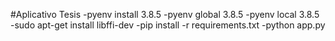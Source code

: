 #Aplicativo Tesis
-pyenv install 3.8.5
-pyenv global 3.8.5
-pyenv local 3.8.5
-sudo apt-get install libffi-dev
-pip install -r requirements.txt 
-python app.py


